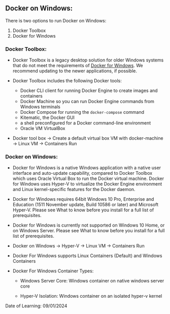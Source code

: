 ## Docker on Windows:

There is two options to run Docker on Windows:

1. Docker Toolbox
2. Docker for Windows

### Docker Toolbox:

- Docker Toolbox is a legacy desktop solution for older Windows systems that do not meet the requirements of [Docker for Windows](https://docs.docker.com/docker-for-windows/install/). We recommend updating to the newer applications, if possible.

- Docker Toolbox includes the following Docker tools:

  - Docker CLI client for running Docker Engine to create images and containers
  - Docker Machine so you can run Docker Engine commands from Windows terminals
  - Docker Compose for running the `docker-compose` command
  - Kitematic, the Docker GUI
  - a shell preconfigured for a Docker command-line environment
  - Oracle VM VirtualBox

- Docker tool box -> Create a default virtual box VM with docker-machine -> Linux VM -> Containers Run

### Docker on Windows:

- Docker for Windows is a native Windows application with a native user interface and auto-update capability, compared to Docker Toolbox which uses Oracle Virtual Box to run the Docker virtual machine. Docker for Windows uses Hyper-V to virtualize the Docker Engine environment and Linux kernel-specific features for the Docker daemon.

- Docker for Windows requires 64bit Windows 10 Pro, Enterprise and Education (1511 November update, Build 10586 or later) and Microsoft Hyper-V. Please see What to know before you install for a full list of prerequisites.

- Docker for Windows is currently not supported on Windows 10 Home, or on Windows Server. Please see What to know before you install for a full list of prerequisites.

- Docker on Windows -> Hyper-V -> Linux VM -> Containers Run

- Docker For Windows supports Linux Containers (Default) and Windows Containers

- Docker For Windows Container Types:

    - Windows Server Core: Windows container on native windows server core

    - Hyper-V Isolation: Windows container on an isolated hyper-v kernel


Date of Learning: 09/01/2024
